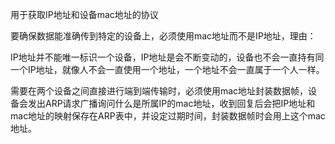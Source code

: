 用于获取IP地址和设备mac地址的协议

要确保数据能准确传到特定的设备上，必须使用mac地址而不是IP地址，理由：

IP地址并不能唯一标识一个设备，IP地址是会不断变动的，设备也不会一直持有同一个IP地址，就像人不会一直使用一个地址，一个地址不会一直属于一个人一样。

需要在两个设备之间直接进行端到端传输时，必须使用mac地址封装数据帧，设备会发出ARP请求广播询问什么是所属IP的mac地址，收到回复后会把IP地址和mac地址的映射保存在ARP表中，并设定过期时间，封装数据帧时会用上这个mac地址。
